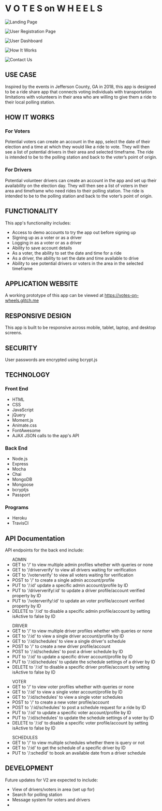 <h1>V O T E S on W H E E L S</h1>

![Landing Page](https://github.com/jessmichaud488/Votes-on-Wheels/blob/master/public/images/Homepage.png?raw=true)

![User Registration Page](https://github.com/jessmichaud488/Votes-on-Wheels/blob/master/public/images/UserRegistration.png?raw=true)

![User Dashboard](https://github.com/jessmichaud488/Votes-on-Wheels/blob/master/public/images/UserDashboard.png?raw=true)

![How It Works](https://github.com/jessmichaud488/Votes-on-Wheels/blob/master/public/images/HowItWorks.png?raw=true)

![Contact Us](https://github.com/jessmichaud488/Votes-on-Wheels/blob/master/public/images/ContactUs.png?raw=true)

<h2>USE CASE</h2>
<p>Inspired by the events in Jefferson County, GA in 2018, this app is designed to be a ride share app that connects voting individuals with transportation limitations with volunteers in their area who are willing to give them a ride to their local polling station.</p>

<h2>HOW IT WORKS</h2>
<h3>For Voters</h3>
<p>Potential voters can create an account in the app, select the date of their election and a time at which they would like a ride to vote. They will then see a list of potential drivers in their area and selected timeframe. The ride is intended to be to the polling station and back to the voter’s point of origin.</p>

<h3>For Drivers</h3>
<p>Potential volunteer drivers can create an account in the app and set up their availability on the election day. They will then see a list of voters in their area and timeframe who need rides to their polling station. The ride is intended to be to the polling station and back to the voter’s point of origin.</p>

<h2>FUNCTIONALITY</h2>
<p>This app's functionality includes:</p>
<ul>
	<li>Access to demo accounts to try the app out before signing up</li>
	<li>Signing up as a voter or as a driver</li>
	<li>Logging in as a voter or as a driver</li>
	<li>Ability to save account details</li>
	<li>As a voter, the ability to set the date and time for a ride</li>
	<li>As a driver, the ability to set the date and time available to drive</li>
	<li>Ability to see potential drivers or voters in the area in the selected      timeframe</li> 
</ul>


<H2>APPLICATION WEBSITE</h2>
<p>A working prototype of this app can be viewed at <a href="https://votes-on-wheels.glitch.me">https://votes-on-wheels.glitch.me</a></p>


<h2>RESPONSIVE DESIGN</h2>
<p>This app is built to be responsive across mobile, tablet, laptop, and desktop screens.</p>

<h2>SECURITY</h2>
<p>User passwords are encrypted using bcrypt.js</p>

<h2>TECHNOLOGY</h2>
<h3>Front End</h3>
<ul>
	<li>HTML</li>
	<li>CSS</li>
	<li>JavaScript</li>
	<li>jQuery</li>
	<li>Moment.js</li>
	<li>Animate.css</li>
	<li>FontAwesome</li>
	<li>AJAX JSON calls to the app's API</li>
</ul>

<h3>Back End</h3>
<ul>
	<li>Node.js</li>
	<li>Express</li>
	<li>Mocha</li>
	<li>Chai</li>
	<li>MongoDB</li>
	<li>Mongoose</li>
	<li>bcryptjs</li>
	<li>Passport</li>
</ul>

<h3>Programs</h3>
<ul>
	<li>Heroku</li>
	<li>TravisCI</li>
</ul>

<h2>API Documentation</h2>
<p>API endpoints for the back end include:</p>
<ul>ADMIN
	<li>GET to '/' to view multiple admin profiles whether with queries or none</li>
	<li>GET to '/driververify' to view all drivers waiting for verification</li>
	<li>GET to '/voterverify' to view all voters waiting for verification</li>
	<li>POST to '/' to create a single admin account/profile</li>
	<li>PUT to '/:id' update a specific admin account/profile by ID</li>
	<li>PUT to '/driververify/:id' to update a driver profile/account verified property by ID</li>
	<li>PUT to '/voterverify/:id' to update an voter profile/account verified property by ID</li>
	<li>DELETE to '/:id' to disable a specific admin profile/account by setting isActive to false by ID</li>
</ul>

<ul>DRIVER
	<li>GET to '/' to view multiple driver profiles whether with queries or none</li>
	<li>GET to '/:id' to view a single driver account/profile by ID</li>
	<li>GET to '/:id/schedules' to view a single driver's schedule</li>
	<li>POST to '/' to create a new driver profile/account</li>
	<li>POST to '/:id/schedules' to post a driver schedule by ID</li>
	<li>PUT to '/:id' to update a specific driver account/profile by ID</li>
	<li>PUT to '/:id/schedules' to update the schedule settings of a driver by ID</li>
	<li>DELETE to '/:id' to disable a specific driver profile/account by setting isActive to false by ID</li>
</ul>

<ul>VOTER
	<li>GET to '/' to view voter profiles whether with queries or none</li>
	<li>GET to '/:id' to view a single voter account/profile by ID</li>
	<li>GET to '/:id/schedules' to view a single voter schedules</li>
	<li>POST to '/' to create a new voter profile/account</li>
	<li>POST to '/:id/schedules' to post a schedule request for a ride by ID</li>
	<li>PUT to '/:id' to update a specific voter account/profile by ID</li>
	<li>PUT to '/:id/schedules' to update the schedule settings of a voter by ID</li>
	<li>DELETE to '/:id' to disable a specific voter profile/account by setting isActive to false by ID</li>
</ul>

<ul>SCHEDULES
	<li>GET to '/' to view multiple schedules whether there is query or not</li>
	<li>GET to '/:id' to get the schedule of a specific driver by ID</li>
	<li>PUT to '/:schedId' to book an available date from a driver schedule</li>
</ul>

<h2>DEVELOPMENT</h2>
<p>Future updates for V2 are expected to include:</p>
<ul>
	<li>View of drivers/voters in area (set up for)</li>
	<li>Search for polling station</li>
	<li>Message system for voters and drivers<li>
</ul>
